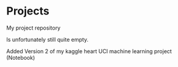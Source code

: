 # Projects
My project repository

Is unfortunately still quite empty.

Added Version 2 of my kaggle heart UCI machine learning project (Notebook)
